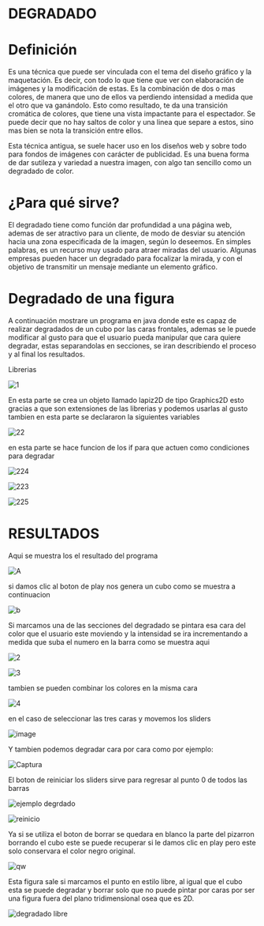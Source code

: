 # DEGRADADO

# Definición

Es una técnica que puede ser vinculada con el tema del diseño gráfico y la maquetación. Es decir, con todo lo que tiene que ver con elaboración de imágenes y la modificación de estas. Es la combinación de dos o mas colores, de manera que uno de ellos va perdiendo intensidad a medida que el otro que va ganándolo. Esto como resultado, te da una transición cromática de colores, que tiene una vista impactante para el espectador. Se puede decir que no hay saltos de color y una linea que separe a estos, sino mas bien se nota la transición entre ellos. 

Esta técnica antigua, se suele hacer uso en los diseños web y sobre todo para fondos de imágenes con carácter de publicidad. Es una buena forma de dar sutileza y variedad a nuestra imagen, con algo tan sencillo como un degradado de color. 

# ¿Para qué sirve?

El degradado tiene como función dar profundidad a una página web, ademas de ser atractivo para un cliente, de modo de desviar su atención hacia una zona especificada de la imagen, según lo deseemos. En simples palabras, es un recurso muy usado para atraer miradas del usuario. Algunas empresas pueden hacer un degradado para focalizar la mirada, y con el objetivo de transmitir un mensaje mediante un elemento gráfico. 

# Degradado de una figura

A continuación mostrare un programa en java donde este es capaz de realizar degradados de un cubo por las caras frontales, ademas se le puede modificar al gusto para que el usuario pueda manipular que cara quiere degradar, estas separandolas en secciones, se iran describiendo el proceso y al final los resultados.

Librerias

![1](https://user-images.githubusercontent.com/72089660/146047156-51f6525f-f44e-42e5-afbd-aab68653ca03.PNG)

En esta parte se crea un objeto llamado lapiz2D de tipo Graphics2D esto gracias a que son extensiones de las librerias y podemos usarlas al gusto tambien en esta parte se declararon la siguientes variables

![22](https://user-images.githubusercontent.com/72089660/146054152-979e644d-ca84-4ba5-8825-954040e5a85d.PNG)

en esta parte se hace funcion de los if para que actuen como condiciones para degradar 

![224](https://user-images.githubusercontent.com/72089660/146055186-a17ddc64-d5fd-43ba-94e2-a64f685600e3.PNG)

![223](https://user-images.githubusercontent.com/72089660/146055216-4a6b43dc-4fd2-4986-b75c-f6575e1968ee.PNG)

![225](https://user-images.githubusercontent.com/72089660/146055348-207c4441-ed08-4243-a3a4-3a661e2ed95b.PNG)

# RESULTADOS

Aqui se muestra los el resultado del programa 

![A](https://user-images.githubusercontent.com/72089660/146048273-493fb547-0d75-4224-b8a1-a09b547ae723.PNG)

si damos clic al boton de play nos genera un cubo como se muestra a continuacion

![b](https://user-images.githubusercontent.com/72089660/146048628-edab255f-5d62-4cbf-aabe-5bee7b898cb6.PNG)

Si marcamos una de las secciones del degradado se pintara esa cara del color que el usuario este moviendo y la intensidad se ira incrementando a medida que suba el numero en la barra como se muestra aqui

![2](https://user-images.githubusercontent.com/72089660/146049153-95b49260-1551-4c54-841a-a95217a367b2.PNG)

![3](https://user-images.githubusercontent.com/72089660/146049279-0234e309-68e0-47ef-8e84-3a097f1a6658.PNG)

tambien se pueden combinar los colores en la misma cara

![4](https://user-images.githubusercontent.com/72089660/146049814-eda2de84-94e7-484c-9e12-1ba212fb8ebb.PNG)

en el caso de seleccionar las tres caras y movemos los sliders 

![image](https://user-images.githubusercontent.com/72089660/146050227-ab66e4ce-666b-4da2-9fa5-c3ebf922b4cb.png)

Y tambien podemos degradar cara por cara como por ejemplo:

![Captura](https://user-images.githubusercontent.com/72089660/146053660-9f1982c6-3cd8-44e6-a445-34357d8163d4.PNG)



El boton de reiniciar los sliders sirve para regresar al punto 0 de todos las barras

![ejemplo degrdado](https://user-images.githubusercontent.com/72089660/146051098-366a6678-7137-402e-8f96-42738ed6c8c4.PNG)

![reinicio](https://user-images.githubusercontent.com/72089660/146051510-30b628c3-3c5e-46a9-b6ca-ac2e716eb566.PNG)

Ya si se utiliza el boton de borrar se quedara en blanco la parte del pizarron borrando el cubo este se puede recuperar si le damos clic en play pero este solo conservara el color negro original.

![qw](https://user-images.githubusercontent.com/72089660/146052028-7b573af2-f303-4e01-9ef9-a6e36aec6583.PNG)

Esta figura sale si marcamos el punto en estilo libre, al igual que el cubo esta se puede degradar y borrar solo que no puede pintar por caras por ser una figura fuera del plano tridimensional osea que es 2D.

![degradado libre](https://user-images.githubusercontent.com/72089660/146053726-1977cf45-29b6-4454-a08e-76195e91d9b5.PNG)
















